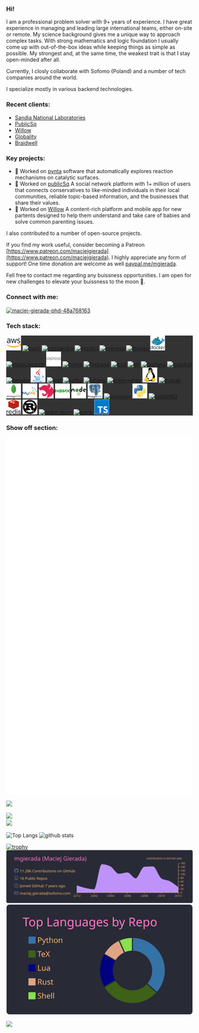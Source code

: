 ### Hi!

I am a professional problem solver with 9+ years of experience. I have great experience in managing and leading large international teams, either on-site or remote. My science background gives me a unique way to approach complex tasks. With strong mathematics and logic foundation I usually come up with out-of-the-box ideas while keeping things as simple as possible. My strongest and, at the same time, the weakest trait is that I stay open-minded after all.

Currently, I closly collaborate with Sofomo (Poland) and a number of tech companies around the world.

I specialize mostly in various backend technologies.

<h3 align="left">Recent clients:</h3>

- [Sandia National Laboratories](https://www.google.com/search?client=safari&rls=en&q=Sandia+National+Laboratories&ie=UTF-8&oe=UTF-8)
- [PublicSq](https://publicsq.com)
- [Willow](https://onewillow.com)
- [Globality](https://www.globality.com)
- [Braidwell](https://www.braidwell.com)

<h3 align="left">Key projects:</h3>

- 🔭 Worked on [pynta](https://github.com/zadorlab/pynta) software that automatically explores reaction mechanisms on catalytic surfaces.
- 🔭 Worked on [publicSq](https://publicsq.com) A social network platform with 1+ million of users that connects conservatives to like-minded individuals in their local communities, reliable topic-based information, and the businesses that share their values.
- 🔭 Worked on [Willow](https://hello.onewillow.com/home) A content-rich platform and mobile app for new partents designed to help them understand and take care of babies and solve common parenting issues.

I also contributed to a number of open-source projects.

If you find my work useful, consider becoming a Patreon [https://www.patreon.com/maciejgierada](https://www.patreon.com/maciejgierada). I highly appreciate any form of support! One time donation are welcome as well [paypal.me/mgierada](https://paypal.me/mgierada?locale.x=pl_PL).

Fell free to contact me regarding any buissness opportunities. I am open for new challenges to elevate your buissness to the moon 🚀.

<h3 align="left">Connect with me:</h3>
<p align="left">
<a href="https://linkedin.com/in/maciej-gierada-phd-48a768163" target="blank"><img align="center" src="https://raw.githubusercontent.com/rahuldkjain/github-profile-readme-generator/master/src/images/icons/Social/linked-in-alt.svg" alt="maciej-gierada-phd-48a768163" height="30" width="40" /></a>
</p>

<h3 align="left">Tech stack:</h3>
<p align="left" style="background-color: #333333;> <a href="https://aws.amazon.com" target="_blank" rel="noreferrer"> <img src="https://raw.githubusercontent.com/devicons/devicon/master/icons/amazonwebservices/amazonwebservices-original-wordmark.svg" alt="aws" width="40" height="40"/> </a> <a href="https://www.gnu.org/software/bash/" target="_blank" rel="noreferrer"> <img src="https://www.vectorlogo.zone/logos/gnu_bash/gnu_bash-icon.svg" alt="bash" width="40" height="40"/> </a> <a href="https://cassandra.apache.org/" target="_blank" rel="noreferrer"> <img src="https://www.vectorlogo.zone/logos/apache_cassandra/apache_cassandra-icon.svg" alt="cassandra" width="40" height="40"/> </a> <a href="https://circleci.com" target="_blank" rel="noreferrer"> <img src="https://www.vectorlogo.zone/logos/circleci/circleci-icon.svg" alt="circleci" width="40" height="40"/> </a> <a href="https://www.cypress.io" target="_blank" rel="noreferrer"> <img src="https://raw.githubusercontent.com/simple-icons/simple-icons/6e46ec1fc23b60c8fd0d2f2ff46db82e16dbd75f/icons/cypress.svg" alt="cypress" width="40" height="40"/> </a> <a href="https://www.djangoproject.com/" target="_blank" rel="noreferrer"> <img src="https://cdn.worldvectorlogo.com/logos/django.svg" alt="django" width="40" height="40"/> </a> <a href="https://www.docker.com/" target="_blank" rel="noreferrer"> <img src="https://raw.githubusercontent.com/devicons/devicon/master/icons/docker/docker-original-wordmark.svg" alt="docker" width="40" height="40"/> </a> <a href="https://www.elastic.co" target="_blank" rel="noreferrer"> <img src="https://www.vectorlogo.zone/logos/elastic/elastic-icon.svg" alt="elasticsearch" width="40" height="40"/> </a> <a href="https://expressjs.com" target="_blank" rel="noreferrer"> <img src="https://raw.githubusercontent.com/devicons/devicon/master/icons/express/express-original-wordmark.svg" alt="express" width="40" height="40"/> </a> <a href="https://www.figma.com/" target="_blank" rel="noreferrer"> <img src="https://www.vectorlogo.zone/logos/figma/figma-icon.svg" alt="figma" width="40" height="40"/> </a> <a href="https://firebase.google.com/" target="_blank" rel="noreferrer"> <img src="https://www.vectorlogo.zone/logos/firebase/firebase-icon.svg" alt="firebase" width="40" height="40"/> </a> <a href="https://cloud.google.com" target="_blank" rel="noreferrer"> <img src="https://www.vectorlogo.zone/logos/google_cloud/google_cloud-icon.svg" alt="gcp" width="40" height="40"/> </a> <a href="https://git-scm.com/" target="_blank" rel="noreferrer"> <img src="https://www.vectorlogo.zone/logos/git-scm/git-scm-icon.svg" alt="git" width="40" height="40"/> </a> <a href="https://grafana.com" target="_blank" rel="noreferrer"> <img src="https://www.vectorlogo.zone/logos/grafana/grafana-icon.svg" alt="grafana" width="40" height="40"/> </a> <a href="https://graphql.org" target="_blank" rel="noreferrer"> <img src="https://www.vectorlogo.zone/logos/graphql/graphql-icon.svg" alt="graphql" width="40" height="40"/> </a> <a href="https://heroku.com" target="_blank" rel="noreferrer"> <img src="https://www.vectorlogo.zone/logos/heroku/heroku-icon.svg" alt="heroku" width="40" height="40"/> </a> <a href="https://www.java.com" target="_blank" rel="noreferrer"> <img src="https://raw.githubusercontent.com/devicons/devicon/master/icons/java/java-original.svg" alt="java" width="40" height="40"/> </a> <a href="https://jestjs.io" target="_blank" rel="noreferrer"> <img src="https://www.vectorlogo.zone/logos/jestjsio/jestjsio-icon.svg" alt="jest" width="40" height="40"/> </a> <a href="https://kafka.apache.org/" target="_blank" rel="noreferrer"> <img src="https://www.vectorlogo.zone/logos/apache_kafka/apache_kafka-icon.svg" alt="kafka" width="40" height="40"/> </a> <a href="https://www.elastic.co/kibana" target="_blank" rel="noreferrer"> <img src="https://www.vectorlogo.zone/logos/elasticco_kibana/elasticco_kibana-icon.svg" alt="kibana" width="40" height="40"/> </a> <a href="https://kubernetes.io" target="_blank" rel="noreferrer"> <img src="https://www.vectorlogo.zone/logos/kubernetes/kubernetes-icon.svg" alt="kubernetes" width="40" height="40"/> </a> <a href="https://www.linux.org/" target="_blank" rel="noreferrer"> <img src="https://raw.githubusercontent.com/devicons/devicon/master/icons/linux/linux-original.svg" alt="linux" width="40" height="40"/> </a> <a href="https://www.mathworks.com/" target="_blank" rel="noreferrer"> <img src="https://upload.wikimedia.org/wikipedia/commons/2/21/Matlab_Logo.png" alt="matlab" width="40" height="40"/> </a> <a href="https://www.mongodb.com/" target="_blank" rel="noreferrer"> <img src="https://raw.githubusercontent.com/devicons/devicon/master/icons/mongodb/mongodb-original-wordmark.svg" alt="mongodb" width="40" height="40"/> </a> <a href="https://www.mysql.com/" target="_blank" rel="noreferrer"> <img src="https://raw.githubusercontent.com/devicons/devicon/master/icons/mysql/mysql-original-wordmark.svg" alt="mysql" width="40" height="40"/> </a> <a href="https://nestjs.com/" target="_blank" rel="noreferrer"> <img src="https://raw.githubusercontent.com/devicons/devicon/master/icons/nestjs/nestjs-plain.svg" alt="nestjs" width="40" height="40"/> </a> <a href="https://www.nginx.com" target="_blank" rel="noreferrer"> <img src="https://raw.githubusercontent.com/devicons/devicon/master/icons/nginx/nginx-original.svg" alt="nginx" width="40" height="40"/> </a> <a href="https://nodejs.org" target="_blank" rel="noreferrer"> <img src="https://raw.githubusercontent.com/devicons/devicon/master/icons/nodejs/nodejs-original-wordmark.svg" alt="nodejs" width="40" height="40"/> </a> <a href="https://www.postgresql.org" target="_blank" rel="noreferrer"> <img src="https://raw.githubusercontent.com/devicons/devicon/master/icons/postgresql/postgresql-original-wordmark.svg" alt="postgresql" width="40" height="40"/> </a> <a href="https://postman.com" target="_blank" rel="noreferrer"> <img src="https://www.vectorlogo.zone/logos/getpostman/getpostman-icon.svg" alt="postman" width="40" height="40"/> </a> <a href="https://www.python.org" target="_blank" rel="noreferrer"> <img src="https://raw.githubusercontent.com/devicons/devicon/master/icons/python/python-original.svg" alt="python" width="40" height="40"/> </a> <a href="https://www.rabbitmq.com" target="_blank" rel="noreferrer"> <img src="https://www.vectorlogo.zone/logos/rabbitmq/rabbitmq-icon.svg" alt="rabbitMQ" width="40" height="40"/> </a> <a href="https://redis.io" target="_blank" rel="noreferrer"> <img src="https://raw.githubusercontent.com/devicons/devicon/master/icons/redis/redis-original-wordmark.svg" alt="redis" width="40" height="40"/> </a> <a href="https://www.rust-lang.org" target="_blank" rel="noreferrer"> <img src="https://raw.githubusercontent.com/devicons/devicon/master/icons/rust/rust-plain.svg" alt="rust" width="40" height="40"/> </a> <a href="https://scikit-learn.org/" target="_blank" rel="noreferrer"> <img src="https://upload.wikimedia.org/wikipedia/commons/0/05/Scikit_learn_logo_small.svg" alt="scikit_learn" width="40" height="40"/> </a> <a href="https://www.sqlite.org/" target="_blank" rel="noreferrer"> <img src="https://www.vectorlogo.zone/logos/sqlite/sqlite-icon.svg" alt="sqlite" width="40" height="40"/> </a> <a href="https://www.typescriptlang.org/" target="_blank" rel="noreferrer"> <img src="https://raw.githubusercontent.com/devicons/devicon/master/icons/typescript/typescript-original.svg" alt="typescript" width="40" height="40"/> </a> </p>

<h3 align="left">Show off section:</h3>

<!-- ![Metrics](https://metrics.lecoq.io/mgierada) -->

![Metrics](https://github.com/mgierada/mgierada/blob/main/github-metrics.svg)

[![](https://visitcount.itsvg.in/api?id=mgierada&icon=2&color=4)](https://visitcount.itsvg.in)

![](https://github-readme-stats.vercel.app/api?username=mgierada&theme=dark&hide_border=true&include_all_commits=true&count_private=true&hide_title=true)<br/>
![](https://github-readme-streak-stats.herokuapp.com/?user=mgierada&theme=dark&hide_border=true)<br/>

<p align="left"> 
  <img alt="Top Langs" height="150px" src="https://github-readme-stats.vercel.app/api/top-langs/?username=mgierada&layout=compact&count_private=true&show_icons=true&show_icons=true&theme=onedark" />
  <img alt="github stats" height="150px" src="https://github-readme-stats.vercel.app/api?username=mgierada&count_private=true&show_icons=true&show_icons=true&theme=onedark" />
</p>

[![trophy](https://github-profile-trophy.vercel.app/?username=mgierada&theme=gruvbox)](https://github.com/ryo-ma/github-profile-trophy)
[![](https://raw.githubusercontent.com/mgierada/mgierada/master/profile-summary-card-output/dracula/0-profile-details.svg)](https://github.com/vn7n24fzkq/github-profile-summary-cards)
[![](https://raw.githubusercontent.com/mgierada/mgierada/master/profile-summary-card-output/dracula/1-repos-per-language.svg)](https://github.com/vn7n24fzkq/github-profile-summary-cards)

[![](https://activity-graph.herokuapp.com/graph?username=mgierada&theme=github)](https://activity-graph.herokuapp.com/graph?username=mgierada&theme=github)

<!-- ## 🏆 GitHub Trophies -->
<!---->
<!-- ![](https://github-profile-trophy.vercel.app/?username=mgierada&theme=dark&no-frame=true&no-bg=true&margin-w=4) -->
